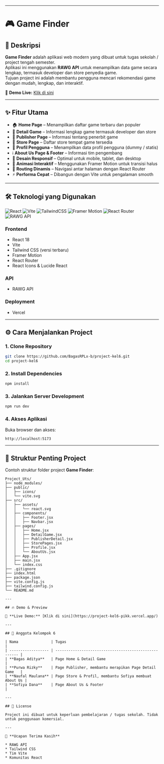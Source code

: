
---
# 🎮 Game Finder

## 📖 Deskripsi
**Game Finder** adalah aplikasi web modern yang dibuat untuk tugas sekolah / project tengah semester.  
Aplikasi ini menggunakan **RAWG API** untuk menampilkan data game secara lengkap, termasuk developer dan store penyedia game.  
Tujuan project ini adalah membantu pengguna mencari rekomendasi game dengan mudah, lengkap, dan interaktif.  

🔗 **Demo Live:** [Klik di sini](https://project-kel6-pikk.vercel.app/)  

---

## ✨ Fitur Utama
- 🏠 **Home Page** – Menampilkan daftar game terbaru dan populer  
- 📄 **Detail Game** – Informasi lengkap game termasuk developer dan store  
- 🏢 **Publisher Page** – Informasi tentang penerbit game  
- 🏬 **Store Page** – Daftar store tempat game tersedia  
- 👤 **Profil Pengguna** – Menampilkan data profil pengguna (dummy / statis)  
- ℹ️ **About Us Page & Footer** – Informasi tim pengembang  
- 📱 **Desain Responsif** – Optimal untuk mobile, tablet, dan desktop  
- 🎨 **Animasi Interaktif** – Menggunakan Framer Motion untuk transisi halus  
- 🔗 **Routing Dinamis** – Navigasi antar halaman dengan React Router  
- ⚡ **Performa Cepat** – Dibangun dengan Vite untuk pengalaman smooth  

---

## 🛠️ Teknologi yang Digunakan
![React](https://img.shields.io/badge/React-20232A?style=for-the-badge&logo=react&logoColor=61DAFB)
![Vite](https://img.shields.io/badge/Vite-646CFF?style=for-the-badge&logo=vite&logoColor=FFD62E)
![TailwindCSS](https://img.shields.io/badge/Tailwind_CSS-38B2AC?style=for-the-badge&logo=tailwind-css&logoColor=white)
![Framer Motion](https://img.shields.io/badge/Framer_Motion-EA4C89?style=for-the-badge&logo=framer&logoColor=white)
![React Router](https://img.shields.io/badge/React_Router-CA4245?style=for-the-badge&logo=react-router&logoColor=white)
![RAWG API](https://img.shields.io/badge/RAWG_API-ff0000?style=for-the-badge&logo=rawg&logoColor=white)

### Frontend
- React 18  
- Vite  
- Tailwind CSS (versi terbaru)  
- Framer Motion  
- React Router  
- React Icons & Lucide React  

### API
- RAWG API  

### Deployment
- Vercel  

---

## ⚙️ Cara Menjalankan Project

### 1. Clone Repository
```bash
git clone https://github.com/BagasRPLx-b/project-kel6.git
cd project-kel6
````

### 2. Install Dependencies

```bash
npm install
```

### 3. Jalankan Server Development

```bash
npm run dev
```

### 4. Akses Aplikasi

Buka browser dan akses:

```
http://localhost:5173
```

---

## 📁 Struktur Penting Project

Contoh struktur folder project **Game Finder**:

```
Project_Uts/
├── node_modules/
├── public/
│   ├── icons/
│   └── vite.svg
├── src/
│   ├── assets/
│   │   └── react.svg
│   ├── components/
│   │   ├── Footer.jsx
│   │   ├── Navbar.jsx
│   ├── pages/
│   │   ├── Home.jsx
│   │   ├── DetailGame.jsx
│   │   ├── PublisherDetail.jsx
│   │   ├── StorePages.jsx
│   │   ├── Profile.jsx
│   │   └── AboutUs.jsx
│   ├── App.jsx
│   ├── main.jsx
│   └── index.css
├── .gitignore
├── index.html
├── package.json
├── vite.config.js
├── tailwind.config.js
└── README.md

---

## 🔥 Demo & Preview

🔗 **Live Demo:** [Klik di sini](https://project-kel6-pikk.vercel.app/)

---

## 👥 Anggota Kelompok 6

| Nama               | Tugas                                                 |
| ------------------ | ----------------------------------------------------- |
| **Bagas Aditya**   | Page Home & Detail Game                               |
| **Purwa Rizky**    | Page Publisher, membantu merapikan Page Detail Game   |
| **Naufal Maulana** | Page Store & Profil, membantu Sofiya membuat About Us |
| **Sofiya Dana**    | Page About Us & Footer                                |

---

## 📜 License

Project ini dibuat untuk keperluan pembelajaran / tugas sekolah. Tidak untuk penggunaan komersial.

---

🎉 **Ucapan Terima Kasih**

* RAWG API
* Tailwind CSS
* Tim Vite
* Komunitas React

